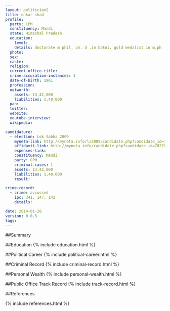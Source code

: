 ```yaml
---
layout: politician2
title: onkar shad
profile: 
  party: CPM
  constituency: Mandi
  state: Himachal Pradesh
  education: 
    level: 
    details: doctorate m phil, ph. d .in botni. gold medalist in m.ph
  photo: 
  sex: 
  caste: 
  religion: 
  current-office-title: 
  crime-accusation-instances: 1
  date-of-birth: 1961
  profession: 
  networth: 
    assets: 13,42,000
    liabilities: 1,40,000
  pan: 
  twitter: 
  website: 
  youtube-interview: 
  wikipedia: 

candidature: 
  - election: Lok Sabha 2009
    myneta-link: http://myneta.info/ls2009/candidate.php?candidate_id=7827
    affidavit-link: http://myneta.info/candidate.php?candidate_id=7827&scan=original
    expenses-link: 
    constituency: Mandi 
    party: CPM
    criminal-cases: 1
    assets: 13,42,000
    liabilities: 1,40,000
    result:  

crime-record: 
  - crime: accussed
    ipc: 341, 147, 143
    details:  

date: 2014-01-28
version: 0.0.5
tags: 
---
```

##Summary


##Education
{% include education.html %}


##Political Career
{% include political-career.html %}


##Criminal Record
{% include criminal-record.html %}


##Personal Wealth
{% include personal-wealth.html %}


##Public Office Track Record
{% include track-record.html %}


##References


{% include references.html %}